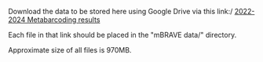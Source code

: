 Download the data to be stored here using Google Drive via this link:/
[2022-2024 Metabarcoding results](https://drive.google.com/drive/folders/1BJ3ADx4dtjJ7CCvT_0YDmxkVAyypIod_?usp=drive_link)

Each file in that link should be placed in the "mBRAVE data/" directory.

Approximate size of all files is 970MB.
